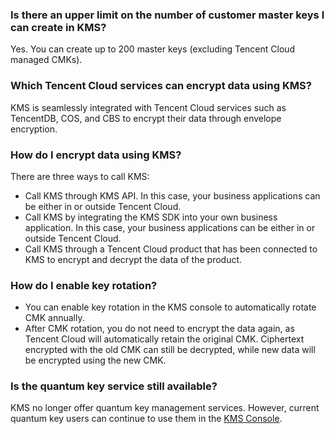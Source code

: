 ### Is there an upper limit on the number of customer master keys I can create in KMS?
Yes. You can create up to 200 master keys (excluding Tencent Cloud managed CMKs).

### Which Tencent Cloud services can encrypt data using KMS? 
KMS is seamlessly integrated with Tencent Cloud services such as TencentDB, COS, and CBS to encrypt their data through envelope encryption.

### How do I encrypt data using KMS? 
There are three ways to call KMS:
- Call KMS through KMS API. In this case, your business applications can be either in or outside Tencent Cloud.
- Call KMS by integrating the KMS SDK into your own business application. In this case, your business applications can be either in or outside Tencent Cloud.
- Call KMS through a Tencent Cloud product that has been connected to KMS to encrypt and decrypt the data of the product.

### How do I enable key rotation? 
- You can enable key rotation in the KMS console to automatically rotate CMK annually. 
- After CMK rotation, you do not need to encrypt the data again, as Tencent Cloud will automatically retain the original CMK. Ciphertext encrypted with the old CMK can still be decrypted, while new data will be encrypted using the new CMK. 

### Is the quantum key service still available?
KMS no longer offer quantum key management services. However, current quantum key users can continue to use them in the [KMS Console](https://console.cloud.tencent.com/kms).

